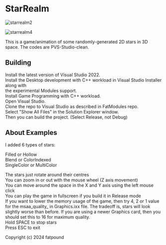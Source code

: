 # StarRealm

![starrealm2](https://github.com/fatpound/StarRealm/assets/84704675/441707c8-4ae2-42c7-bfda-f2a721d83de2)

![starrealm4](https://github.com/user-attachments/assets/c5615ae6-1683-4776-bb80-dbe71ff27220)

This is a game/animation of some randomly-generated 2D stars in 3D space.
The codes are PVS-Studio-clean.

Building
--------
Install the latest version of Visual Studio 2022.\
Install the Desktop development with C++ workload in Visual Studio Installer along with\
the experimental Modules support.\
Install Game Programming with C++ workload.\
Open Visual Studio.\
Clone the repo to Visual Studio as described in FatModules repo.\
Select "Show All Files" in the Solution Explorer window.\
Then you can build the project. (Select Release, not Debug)

About Examples
--------------
I added 6 types of stars:

Filled or Hollow\
Blend or ColorIndexed\
SingleColor or MultiColor

The stars just rotate around their centres\
You can zoom in or out with the mouse wheel (Z axis movement)\
You can move around the space in the X and Y axis using the left mouse click\
You can play the game in fullscreen if you build it in Release mode\
If you want to lower the memory usage of the game, then try 4, 2 or 1 value for the msaa_quality_ in Graphics.ixx file. The tradeoff is, stars will look slightly worse than before. If you are using a newer Graphics card, then you should set this to 16 for maximum quality.\
Hold SPACE to stop stars\
Press ESC to exit

Copyright (c) 2024 fatpound 

